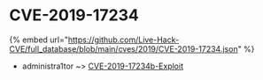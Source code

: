 # CVE-2019-17234
{% embed url="https://github.com/Live-Hack-CVE/full_database/blob/main/cves/2019/CVE-2019-17234.json" %}

* administra1tor ~> [CVE-2019-17234b-Exploit](https://www.alice-snow.ru/2019/database/cve-2019-17234/cve-2019-17234b-exploit-administra1tor)